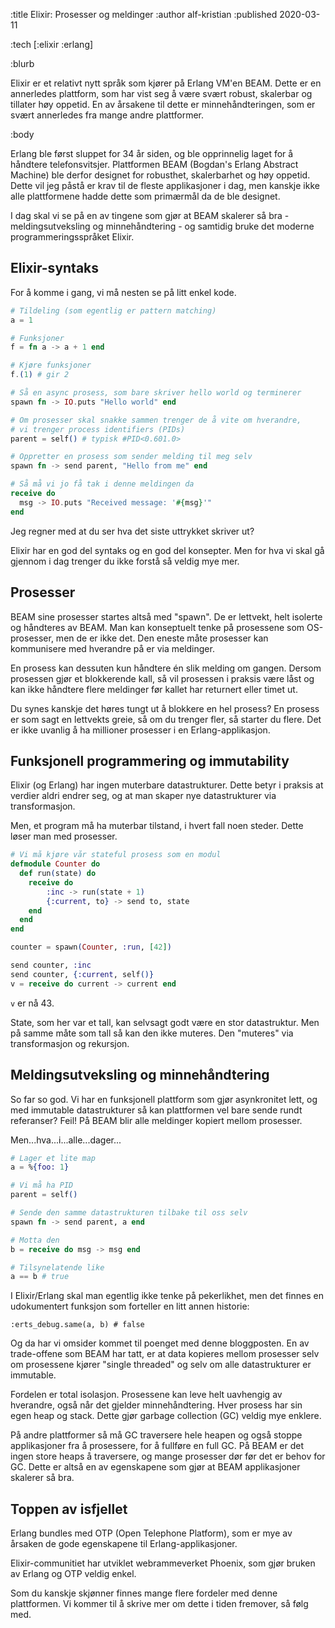 :title Elixir: Prosesser og meldinger
:author alf-kristian 
:published 2020-03-11

:tech [:elixir :erlang]

:blurb

Elixir er et relativt nytt språk som kjører på Erlang VM'en BEAM. Dette er en
annerledes plattform, som har vist seg å være svært robust, skalerbar og
tillater høy oppetid. En av årsakene til dette er minnehåndteringen, som er
svært annerledes fra mange andre plattformer.

:body

Erlang ble først sluppet for 34 år siden, og ble opprinnelig laget for å
håndtere telefonsvitsjer. Plattformen BEAM (Bogdan's Erlang Abstract Machine)
ble derfor designet for robusthet, skalerbarhet og høy oppetid. Dette vil jeg
påstå er krav til de fleste applikasjoner i dag, men kanskje ikke alle
plattformene hadde dette som primærmål da de ble designet.

I dag skal vi se på en av tingene som gjør at BEAM skalerer så bra -
meldingsutveksling og minnehåndtering - og samtidig bruke det moderne
programmeringsspråket Elixir.

## Elixir-syntaks

For å komme i gang, vi må nesten se på litt enkel kode.

```elixir
# Tildeling (som egentlig er pattern matching)
a = 1

# Funksjoner
f = fn a -> a + 1 end

# Kjøre funksjoner
f.(1) # gir 2

# Så en async prosess, som bare skriver hello world og terminerer
spawn fn -> IO.puts "Hello world" end

# Om prosesser skal snakke sammen trenger de å vite om hverandre,
# vi trenger process identifiers (PIDs)
parent = self() # typisk #PID<0.601.0>

# Oppretter en prosess som sender melding til meg selv
spawn fn -> send parent, "Hello from me" end

# Så må vi jo få tak i denne meldingen da
receive do 
  msg -> IO.puts "Received message: '#{msg}'" 
end
```

Jeg regner med at du ser hva det siste uttrykket skriver ut?

Elixir har en god del syntaks og en god del konsepter. Men for hva vi skal gå
gjennom i dag trenger du ikke forstå så veldig mye mer.

## Prosesser

BEAM sine prosesser startes altså med "spawn". De er lettvekt, helt isolerte og
håndteres av BEAM. Man kan konseptuelt tenke på prosessene som OS-prosesser,
men de er ikke det. Den eneste måte prosesser kan kommunisere med hverandre på
er via meldinger.

En prosess kan dessuten kun håndtere én slik melding om gangen. Dersom prosessen
gjør et blokkerende kall, så vil prosessen i praksis være låst og kan ikke
håndtere flere meldinger før kallet har returnert eller timet ut.

Du synes kanskje det høres tungt ut å blokkere en hel prosess? En prosess er som
sagt en lettvekts greie, så om du trenger fler, så starter du flere. Det er ikke
uvanlig å ha millioner prosesser i en Erlang-applikasjon.

## Funksjonell programmering og immutability

Elixir (og Erlang) har ingen muterbare datastrukturer. Dette betyr i praksis at
verdier aldri endrer seg, og at man skaper nye datastrukturer via
transformasjon.

Men, et program må ha muterbar tilstand, i hvert fall noen steder. Dette løser
man med prosesser.

```elixir
# Vi må kjøre vår stateful prosess som en modul
defmodule Counter do
  def run(state) do
    receive do
        :inc -> run(state + 1)
        {:current, to} -> send to, state
    end
  end
end

counter = spawn(Counter, :run, [42])

send counter, :inc
send counter, {:current, self()}
v = receive do current -> current end
```

`v` er nå 43.

State, som her var et tall, kan selvsagt godt være en stor datastruktur. Men på
samme måte som tall så kan den ikke muteres. Den "muteres" via transformasjon og
rekursjon.

## Meldingsutveksling og minnehåndtering

So far so god. Vi har en funksjonell plattform som gjør asynkronitet lett, og
med immutable datastrukturer så kan plattformen vel bare sende rundt referanser?
Feil! På BEAM blir alle meldinger kopiert mellom prosesser.

Men...hva...i...alle...dager...

```elixir
# Lager et lite map
a = %{foo: 1}

# Vi må ha PID
parent = self()

# Sende den samme datastrukturen tilbake til oss selv
spawn fn -> send parent, a end

# Motta den
b = receive do msg -> msg end

# Tilsynelatende like
a == b # true
```

I Elixir/Erlang skal man egentlig ikke tenke på pekerlikhet, men det finnes en
udokumentert funksjon som forteller en litt annen historie:

`:erts_debug.same(a, b) # false`

Og da har vi omsider kommet til poenget med denne bloggposten. En av
trade-offene som BEAM har tatt, er at data kopieres mellom prosesser selv om
prosessene kjører "single threaded" og selv om alle datastrukturer er immutable.

Fordelen er total isolasjon. Prosessene kan leve helt uavhengig av hverandre,
også når det gjelder minnehåndtering. Hver prosess har sin egen heap og stack.
Dette gjør garbage collection (GC) veldig mye enklere. 

På andre plattformer så må GC traversere hele heapen og også stoppe
applikasjoner fra å prosessere, for å fullføre en full GC. På BEAM er det ingen
store heaps å traversere, og mange prosesser dør før det er behov for GC. Dette er
altså en av egenskapene som gjør at BEAM applikasjoner skalerer så bra.

## Toppen av isfjellet

Erlang bundles med OTP (Open Telephone Platform), som er mye av årsaken de gode
egenskapene til Erlang-applikasjoner.

Elixir-communitiet har utviklet webrammeverket Phoenix, som gjør bruken av
Erlang og OTP veldig enkel.

Som du kanskje skjønner finnes mange flere fordeler med denne plattformen. Vi
kommer til å skrive mer om dette i tiden fremover, så følg med.
